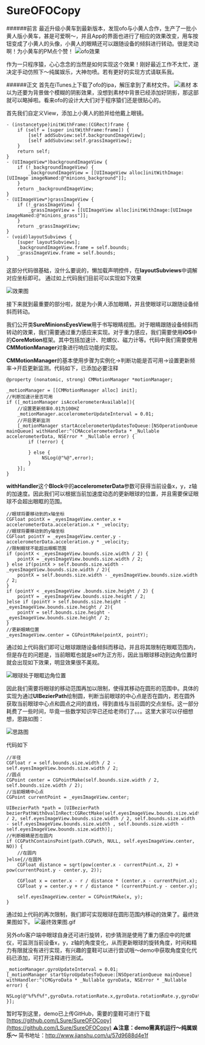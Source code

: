 # SureOFOCopy
######前言
最近升级小黄车到最新版本，发现ofo与小黄人合作，生产了一批小黄人版小黄车，甚是可爱啊～，并且App的界面也进行了相应的效果改变，用车按钮变成了小黄人的头像，小黄人的眼睛还可以跟随设备的倾斜进行转动。很是灵动啊！为小黄车的PM点个赞！
![ofo效果](http://upload-images.jianshu.io/upload_images/1767950-a458853c7171f2aa.png?imageMogr2/auto-orient/strip%7CimageView2/2/w/1240)

作为一只程序猿，心心念念的当然是如何实现这个效果！刚好最近工作不太忙，遂决定手动仿照下～纯属娱乐，大神勿喷。若有更好的实现方式请联系我。

######正文
首先在iTunes上下载了ofo的ipa，解压拿到了素材文件。
![素材](http://upload-images.jianshu.io/upload_images/1767950-c88d66cd8e42a138.png?imageMogr2/auto-orient/strip%7CimageView2/2/w/1240)
本以为还要为背景做个模糊的阴影效果，没想到素材中背景已经添加好阴影，那这部就可以略掉啦。看来ofo的设计大大们对于程序猿们还是很贴心的。

首先我们自定义View，添加上小黄人的脸并给他戴上眼镜。
```
- (instancetype)initWithFrame:(CGRect)frame {
    if (self = [super initWithFrame:frame]) {
        [self addSubview:self.backgroundImageView];
        [self addSubview:self.grassImageView];
    }
    return self;
}
- (UIImageView*)backgroundImageView {
    if (!_backgroundImageView) {
        _backgroundImageView = [[UIImageView alloc]initWithImage:[UIImage imageNamed:@"minions_background"]];
    }
    return _backgroundImageView;
}
- (UIImageView*)grassImageView {
    if (!_grassImageView) {
        _grassImageView = [[UIImageView alloc]initWithImage:[UIImage imageNamed:@"minions_grass"]];
    }
    return _grassImageView;
}
- (void)layoutSubviews {
    [super layoutSubviews];
    _backgroundImageView.frame = self.bounds;
    _grassImageView.frame = self.bounds;
}
```
这部分代码很基础，没什么要说的，懒加载声明控件，在**layoutSubviews**中调解对应坐标即可。
通过如上代码我们目前可以实现如下效果

![效果图](http://upload-images.jianshu.io/upload_images/1767950-3d60cba76fd7b5a8.png?imageMogr2/auto-orient/strip%7CimageView2/2/w/1240)

接下来就到最重要的部分啦，就是为小黄人添加眼睛，并且使眼球可以跟随设备倾斜而转动。

我们公开类**SureMinionsEyesView**用于书写眼睛视图。对于眼睛跟随设备倾斜而转动的效果，我们需要通过重力感应来实现。对于重力感应，我们需要使用**iOS**中的**CoreMotion**框架。其中包括加速计、陀螺仪、磁力计等。代码中我们需要使用**CMMotionManager**对象进行响应功能的实现。

**CMMotionManager**的基本使用步骤为实例化->判断功能是否可用->设置更新频率->开启更新监测。代码如下，已添加必要注释
```
@property (nonatomic, strong) CMMotionManager *motionManager;

_motionManager = [[CMMotionManager alloc] init];
//判断加速计是否可用
if ([_motionManager isAccelerometerAvailable]){
    //设置更新频率0.01为100HZ
    _motionManager.accelerometerUpdateInterval = 0.01;
    //开启更新监测
    [_motionManager startAccelerometerUpdatesToQueue:[NSOperationQueue mainQueue] withHandler:^(CMAccelerometerData * _Nullable accelerometerData, NSError * _Nullable error) {
        if (!error) {
    
        } else {
             NSLog(@"%@",error);
        }
    }];
}
```
**withHandler**这个**Block**中的**accelerometerData**参数可获得当前设备x，y，z轴的加速度。因此我们可以根据当前加速度动态的更新眼球的位置，并且需要保证眼球不会超出眼眶的范围。
```
//眼球将要移动到的x轴坐标
CGFloat pointX = _eyesImageView.center.x + accelerometerData.acceleration.x * _velocity;
//眼球将要移动到的y轴坐标
CGFloat pointY = _eyesImageView.center.y - accelerometerData.acceleration.y * _velocity;
//限制眼球不能超出眼眶范围
if (pointX < _eyesImageView.bounds.size.width / 2) {
    pointX = _eyesImageView.bounds.size.width / 2;
} else if(pointX > self.bounds.size.width - _eyesImageView.bounds.size.width / 2){
    pointX = self.bounds.size.width - _eyesImageView.bounds.size.width / 2;
}
if (pointY < _eyesImageView .bounds.size.height / 2) {
    pointY = _eyesImageView.bounds.size.height / 2;
}else if (pointY > self.bounds.size.height - _eyesImageView.bounds.size.height / 2){
    pointY = self.bounds.size.height - _eyesImageView.bounds.size.height / 2;
}
//更新眼睛位置
_eyesImageView.center = CGPointMake(pointX, pointY);
```
通过如上代码我们即可让眼球跟随设备倾斜而移动，并且将其限制在眼眶范围内，但是存在的问题是，当前眼眶也就是self为正方形，因此当眼球移动到边角位置时就会出现如下效果，明显效果很不美观。

![眼球处于眼眶边角位置](http://upload-images.jianshu.io/upload_images/1767950-1a6d091e8e0974c1.png?imageMogr2/auto-orient/strip%7CimageView2/2/w/1240)

因此我们需要将眼球的移动范围再加以限制，使得其移动在圆形的范围中。具体的实现为通过**UIBezierPath**绘制圆，判断当前眼球的中心点是否在圆内，若在圆外获取当前眼球中心点和圆点之间的直线，得到直线与当前圆的交点坐标。这一部分耗费了一些时间，毕竟一些数学知识早已还给老师们了。。。这里大家可以仔细想想，思路如图：

![思路图](http://upload-images.jianshu.io/upload_images/1767950-cfe3d3f1a03c6bbb.png?imageMogr2/auto-orient/strip%7CimageView2/2/w/1240)

代码如下
```
//半径
CGFloat r = self.bounds.size.width / 2 - self.eyesImageView.bounds.size.width / 2;
//圆点
CGPoint center = CGPointMake(self.bounds.size.width / 2, self.bounds.size.width / 2);
//当前眼睛中心点
CGPoint currentPoint = _eyesImageView.center;

UIBezierPath *path = [UIBezierPath bezierPathWithOvalInRect:CGRectMake(self.eyesImageView.bounds.size.width / 2, self.eyesImageView.bounds.size.width / 2, self.bounds.size.width  - self.eyesImageView.bounds.size.width , self.bounds.size.width - self.eyesImageView.bounds.size.width)];
//判断眼睛是否在圆内
if (CGPathContainsPoint(path.CGPath, NULL, self.eyesImageView.center, NO)) {
    //在圆内
}else{//在圆外
    CGFloat distance = sqrt(pow(center.x - currentPoint.x, 2) + pow(currentPoint.y - center.y, 2));
    
    CGFloat x = center.x - r / distance * (center.x - currentPoint.x);
    CGFloat y = center.y + r / distance * (currentPoint.y - center.y);
    
    self.eyesImageView.center = CGPointMake(x, y);
}
```
通过如上代码的再次限制，我们即可实现眼球在圆形范围内移动的效果了。最终效果图如下。
![最终效果图.gif](http://upload-images.jianshu.io/upload_images/1767950-de41c870c6e6ee7b.gif?imageMogr2/auto-orient/strip)

另外ofo客户端中眼球自身还可进行旋转，初步猜测是使用了重力感应中的陀螺仪，可监测当前设备x，y，z轴的角度变化，从而更新眼球的旋转角度，时间和精力有限就没有进行实现，有兴趣的童鞋可以进行尝试哦～demo中获取角度变化代码已添加，可打开注释进行测试。
```
_motionManager.gyroUpdateInterval = 0.01;
[_motionManager startGyroUpdatesToQueue:[NSOperationQueue mainQueue] withHandler:^(CMGyroData * _Nullable gyroData, NSError * _Nullable error) {
    NSLog(@"%f%f%f",gyroData.rotationRate.x,gyroData.rotationRate.y,gyroData.rotationRate.z);
}];
```
暂时写到这里，demo已上传GitHub，需要的童鞋可进行下载
[https://github.com/LSure/SureOFOCopy](https://github.com/LSure/SureOFOCopy)
**⚠️注意：demo需真机运行～纯属娱乐～**
简书地址：http://www.jianshu.com/u/57d9688d4e1f
